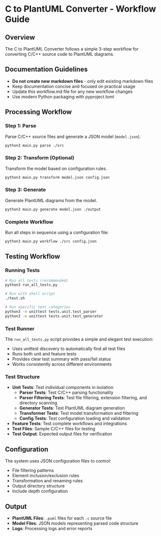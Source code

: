 # C to PlantUML Converter - Workflow Guide

## Overview
The C to PlantUML Converter follows a simple 3-step workflow for converting C/C++ source code to PlantUML diagrams.

## Documentation Guidelines
- **Do not create new markdown files** - only edit existing markdown files
- Keep documentation concise and focused on practical usage
- Update this workflow.md file for any new workflow changes
- Use modern Python packaging with pyproject.toml

## Processing Workflow

### Step 1: Parse
Parse C/C++ source files and generate a JSON model (`model.json`).

```bash
python3 main.py parse ./src
```

### Step 2: Transform (Optional)
Transform the model based on configuration rules.

```bash
python3 main.py transform model.json config.json
```

### Step 3: Generate
Generate PlantUML diagrams from the model.

```bash
python3 main.py generate model.json ./output
```

### Complete Workflow
Run all steps in sequence using a configuration file:

```bash
python3 main.py workflow ./src config.json
```

## Testing Workflow

### Running Tests
```bash
# Run all tests (recommended)
python3 run_all_tests.py

# Run with shell script
./test.sh

# Run specific test categories
python3 -m unittest tests.unit.test_parser
python3 -m unittest tests.unit.test_generator
```

### Test Runner
The `run_all_tests.py` script provides a simple and elegant test execution:
- Uses unittest discovery to automatically find all test files
- Runs both unit and feature tests
- Provides clear test summary with pass/fail status
- Works consistently across different environments

### Test Structure
- **Unit Tests**: Test individual components in isolation
  - **Parser Tests**: Test C/C++ parsing functionality
  - **Parser Filtering Tests**: Test file filtering, extension filtering, and directory scanning
  - **Generator Tests**: Test PlantUML diagram generation
  - **Transformer Tests**: Test model transformation and filtering
  - **Config Tests**: Test configuration loading and validation
- **Feature Tests**: Test complete workflows and integrations
- **Test Files**: Sample C/C++ files for testing
- **Test Output**: Expected output files for verification

## Configuration
The system uses JSON configuration files to control:
- File filtering patterns
- Element inclusion/exclusion rules
- Transformation and renaming rules
- Output directory structure
- Include depth configuration

## Output
- **PlantUML Files**: `.puml` files for each `.c` source file
- **Model Files**: JSON models representing parsed code structure
- **Logs**: Processing logs and error reports